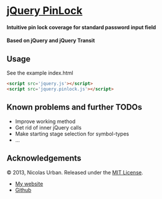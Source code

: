 # [jQuery PinLock](http://miklosurban.com/jquery.pinlock)
#### Intuitive pin lock coverage for standard password input field
#### Based on jQuery and jQuery Transit

Usage
-----

See the example index.html

``` html
<script src='jquery.js'></script>
<script src='jquery.pinlock.js'></script>
```

Known problems and further TODOs
--------------------------------

 * Improve working method
 * Get rid of inner jQuery calls
 * Make starting stage selection for symbol-types
 * ...

Acknowledgements
----------------

© 2013, Nicolas Urban. Released under the [MIT 
License](http://www.opensource.org/licenses/mit-license.php).

 * [My website](http://miklosurban.com)
 * [Github](http://github.com/jrmitty)
